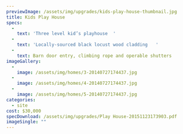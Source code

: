 ```yaml
---
previewImage: /assets/img/upgrades/kids-play-house-thumbnail.jpg
title: Kids Play House
specs:
  - 
    text: 'Three level kid’s playhouse	'
  - 
    text: 'Locally-sourced black locust wood cladding	'
  - 
    text: Barn door entry, climbing rope and operable shutters
imageGallery:
  - 
    image: /assets/img/homes/3-20140727174437.jpg
  - 
    image: /assets/img/homes/4-20140727174437.jpg
  - 
    image: /assets/img/homes/5-20140727174437.jpg
categories:
  - site
cost: $30,000
specDownload: /assets/img/upgrades/Play House-20151123173903.pdf
imageSingle: ""
---
```

